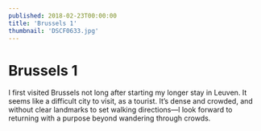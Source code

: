 ```yaml
---
published: 2018-02-23T00:00:00
title: 'Brussels 1'
thumbnail: 'DSCF0633.jpg'
---
```

# Brussels 1

I first visited Brussels not long after starting my longer stay in Leuven. It seems like a difficult city to visit, as a tourist. It’s dense and crowded, and without clear landmarks to set walking directions—I look forward to returning with a purpose beyond wandering through crowds.
